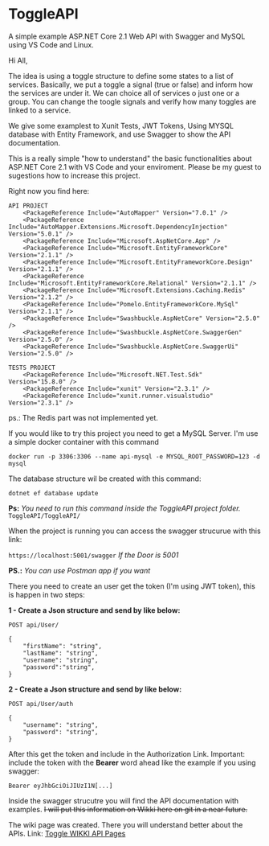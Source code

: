 # ToggleAPI
A simple example ASP.NET Core 2.1 Web API with Swagger and MySQL using VS Code and Linux.

Hi All, 

The idea is using a toggle structure to define some states to a list of services.
Basically, we put a toggle a signal (true or false) and inform how the services are under it.
We can choice all of services o just one or a group.
You can change the toogle signals and verify how many toggles are linked to a service.

We give some examplest to Xunit Tests, JWT Tokens, Using MYSQL database with Entity Framework, and use Swagger to show the API documentation.

This is a really simple "how to understand" the basic functionalities about ASP.NET Core 2.1 with VS Code and your enviroment.
Please be my guest to sugestions how to increase this project.

Right now you find here:

```
API PROJECT
    <PackageReference Include="AutoMapper" Version="7.0.1" />
    <PackageReference Include="AutoMapper.Extensions.Microsoft.DependencyInjection" Version="5.0.1" />
    <PackageReference Include="Microsoft.AspNetCore.App" />
    <PackageReference Include="Microsoft.EntityFrameworkCore" Version="2.1.1" />
    <PackageReference Include="Microsoft.EntityFrameworkCore.Design" Version="2.1.1" />
    <PackageReference Include="Microsoft.EntityFrameworkCore.Relational" Version="2.1.1" />
    <PackageReference Include="Microsoft.Extensions.Caching.Redis" Version="2.1.2" />
    <PackageReference Include="Pomelo.EntityFrameworkCore.MySql" Version="2.1.1" />
    <PackageReference Include="Swashbuckle.AspNetCore" Version="2.5.0" />
    <PackageReference Include="Swashbuckle.AspNetCore.SwaggerGen" Version="2.5.0" />
    <PackageReference Include="Swashbuckle.AspNetCore.SwaggerUi" Version="2.5.0" />

TESTS PROJECT
    <PackageReference Include="Microsoft.NET.Test.Sdk" Version="15.8.0" />
    <PackageReference Include="xunit" Version="2.3.1" />
    <PackageReference Include="xunit.runner.visualstudio" Version="2.3.1" />
```
ps.: The Redis part was not implemented yet.

If you would like to try this project you need to get a MySQL Server. 
I'm use a simple docker container with this command

`docker run -p 3306:3306 --name api-mysql -e MYSQL_ROOT_PASSWORD=123 -d mysql`

The database structure wil be created with this command:

`dotnet ef database update`

**Ps:** _You need to run this command inside the ToggleAPI project folder._ `ToggleAPI/ToggleAPI/`

When the project is running you can access the swagger strucurue with this link:

`https://localhost:5001/swagger`
_If the Door is 5001_

**PS.:** _You can use Postman app if you want_

There you need to create an user get the token (I'm using JWT token), this is happen in two steps:

**1 - Create a Json structure and send by like below:**

```
POST api/User/

{
    "firstName": "string",
    "lastName": "string",
    "username": "string",
    "password":"string",
}
```

**2 - Create a Json structure and send by like below:**

```
POST api/User/auth

{
    "username": "string",
    "password": "string",
}
```

After this get the token and include in the Authorization Link.
Important: include the token with the **Bearer** word ahead like the example if you using swagger:

`Bearer eyJhbGciOiJIUzI1N[...]`

Inside the swagger strucutre you will find the API documentation with examples.
~~I will put this information on Wikki here on git in a near future.~~

The wiki page was created. There you will understand better about the APIs.
Link: [Toggle WIKKI API Pages](https://github.com/pdonatilio/ToggleAPI/wiki)
